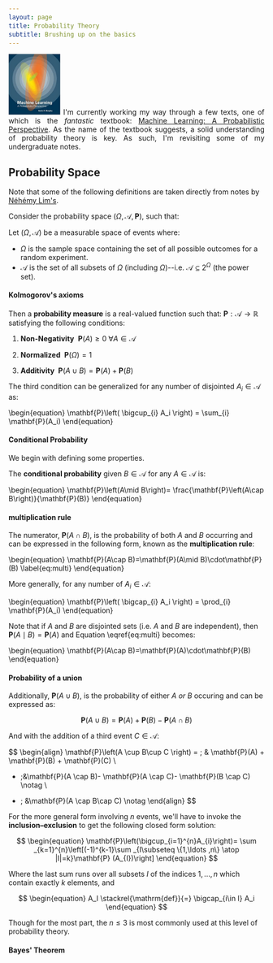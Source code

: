 ```yaml
---
layout: page
title: Probability Theory
subtitle: Brushing up on the basics
---
```

<!-- following works -->
<!-- <script type="text/x-mathjax-config">
        MathJax.Hub.Config({
          TeX: { equationNumbers: { autoNumber: "AMS" } }
        });
        </script> -->

<div class="clearfix myquote" style="text-align:justify">
<img class="rightimg" src="/img/posts/prob_book_2.jpg" style="    max-height: 120px; width: auto">
I'm currently working my way through a few texts, one of which is the <i>fantastic</i> textbook:
<a href="https://www.amazon.com/Machine-Learning-Probabilistic-Perspective-Computation/dp/0262018020">Machine Learning: A Probabilistic Perspective</a>.  As the name of the textbook suggests, a solid understanding of probability theory is key.  As such, I'm revisiting some of my undergraduate notes.
</div>



## Probability Space
Note that some of the following definitions are taken directly from notes by <a href="https://www.stat.washington.edu/~nehemyl/">Néhémy Lim's</a>.

Consider the probability space $\left(\Omega, \mathcal{A}, \mathbf{P} \right)$, such that:

Let $\left(\Omega, \mathcal{A} \right)$ be a measurable space of events where:

* $\Omega$ is the sample space containing the set of all possible outcomes for a random experiment.
* $\mathcal{A}$ is the set of all subsets of $\Omega$ (including $\Omega$)--i.e. $\mathcal{A}\subseteq 2^{\Omega}$ (the power set).
<!-- **  $\mathcal{A}$ is given by $2^{\lvert\Omega\rvert}$ -->

#### Kolmogorov's axioms
Then a **probability measure** is a real-valued function such that: $\mathbf{P}:\mathcal{A}\to \mathbb{R}$ satisfying the following conditions:

1) **Non-Negativity** $\; \mathbf{P}(A) \ge 0 \; \forall A\in\mathcal{A}$

2) **Normalized** $\;\mathbf{P}\left(\Omega\right)=1$

3) **Additivity** $\; \mathbf{P}(A\cup B) = \mathbf{P}(A)+\mathbf{P}(B)$


The third condition can be generalized for any number of disjointed $A_i\in\mathcal{A}$ as:

\begin{equation}
\mathbf{P}\left( \bigcup_{i} A_i \right) = \sum_{i} \mathbf{P}(A_i)
\end{equation}




#### Conditional Probability
We begin with defining some properties.

The **conditional probability** given $B\in\mathcal{A}$ for any $A\in\mathcal{A}$ is:

\begin{equation}
\mathbf{P}\left(A\mid B\right)=
\frac{\mathbf{P}\left(A\cap B\right)}{\mathbf{P}(B)}
\end{equation}


#### multiplication rule
The numerator, $\mathbf{P}\left(A\cap B\right)$, is the probability of both $A$ and $B$ occurring and can be expressed in the following form, known as the **multiplication rule**:

\begin{equation}
\mathbf{P}(A\cap B)=\mathbf{P}(A\mid B)\cdot\mathbf{P}(B)
\label{eq:multi}
\end{equation}


More generally, for any number of $A_i \in \mathcal{A}$:

\begin{equation}
\mathbf{P}\left( \bigcap_{i} A_i \right) = \prod_{i} \mathbf{P}(A_i)
\end{equation}

Note that if $A$ and $B$ are disjointed sets (i.e. $A$ and $B$ are independent), then $\mathbf{P}(A\mid B)=\mathbf{P}(A)$ and Equation \eqref{eq:multi} becomes:

\begin{equation}
\mathbf{P}(A\cap B)=\mathbf{P}(A)\cdot\mathbf{P}(B)
\end{equation}


#### Probability of a union
Additionally, $\mathbf{P}\left(A\cup B\right)$, is the probability of either $A$ *or* $B$ occuring and can be expressed as:

$$
\begin{equation}
\mathbf{P}\left(A \cup B \right) =
\mathbf{P}(A) + \mathbf{P}(B) - \mathbf{P}(A \cap B)
\end{equation}
$$

And with the addition of a third event $C\in\mathcal{A}$:

$$
\begin{align}
\mathbf{P}\left(A \cup B\cup C \right) =
\; & \mathbf{P}(A) + \mathbf{P}(B) + \mathbf{P}(C)  \\
- \;&\mathbf{P}(A \cap B)- \mathbf{P}(A \cap C)- \mathbf{P}(B \cap C) \notag \\
+ \; &\mathbf{P}(A \cap B\cap C) \notag
\end{align}
$$

For the more general form involving $n$ events, we'll have to invoke the **inclusion–exclusion** to get the following closed form solution:

$$
\begin{equation}
\mathbf{P}\left(\bigcup_{i=1}^{n}A_{i}\right)=
\sum _{k=1}^{n}\left[(-1)^{k-1}\sum _{I\subseteq \{1,\ldots ,n\} \atop |I|=k}\mathbf{P} (A_{I})\right]
\end{equation}
$$

Where the last sum runs over all subsets $I$ of the indices $1, ..., n$ which contain exactly $k$ elements, and

$$
\begin{equation}
A_I \stackrel{\mathrm{def}}{=} \bigcap_{i\in I} A_i
\end{equation}
$$

Though for the most part, the $n\le3$ is most commonly used at this level of probability theory.



#### Bayes' Theorem
